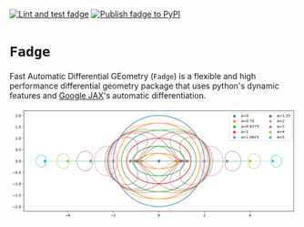 [![Lint and test fadge](https://github.com/adxsrc/fadge/actions/workflows/python-test.yml/badge.svg)](https://github.com/adxsrc/fadge/actions/workflows/python-test.yml)
[![Publish fadge to PyPI](https://github.com/adxsrc/fadge/actions/workflows/python-publish.yml/badge.svg)](https://github.com/adxsrc/fadge/actions/workflows/python-publish.yml)


# `Fadge`

Fast Automatic Differential GEometry (`Fadge`) is a flexible and
high performance differential geometry package that uses python's
dynamic features and [Google JAX](https://github.com/google/jax)'s
automatic differentiation.

![Kerr-Schild Horizons](docs/_static/horizons.png)
